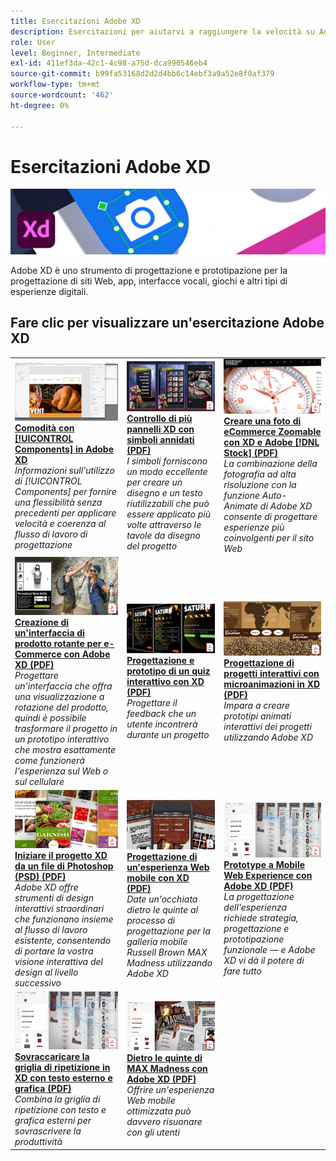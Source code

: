 ```yaml
---
title: Esercitazioni Adobe XD
description: Esercitazioni per aiutarvi a raggiungere la velocità su Adobe XD
role: User
level: Beginner, Intermediate
exl-id: 411ef3da-42c1-4c98-a75d-dca990546eb4
source-git-commit: b99fa53168d2d2d4bb6c14ebf3a9a52e8f0af379
workflow-type: tm+mt
source-wordcount: '462'
ht-degree: 0%

---
```


# Esercitazioni Adobe XD

![Immagine creativa Cloud Hero](../assets/XD.jpg)

Adobe XD è uno strumento di progettazione e prototipazione per la progettazione di siti Web, app, interfacce vocali, giochi e altri tipi di esperienze digitali.

## Fare clic per visualizzare un&#39;esercitazione Adobe XD

<table>
<tr>
 <td>
   <a href="components.md">
      <img alt="Comodità con i componenti in Adobe XD" src="assets/Componentsxd.jpg" />
   </a>
    <div>
   <a href="components.md"><strong>Comodità con [!UICONTROL Components] in Adobe XD</strong></a>
    </div>
    <em>Informazioni sull'utilizzo di [!UICONTROL Components] per fornire una flessibilità senza precedenti per applicare velocità e coerenza al flusso di lavoro di progettazione</em>
    <br>
  </td>
  <td>
   <a href="assets/ControlMultipleXDArtboardswithNestedSymbols.pdf">
      <img alt="Controllo di più pannelli XD con simboli annidati" src="assets/ControlMultipleXDArtboardswithNestedSymbols.jpg" />
   </a>
    <div>
   <a href="assets/ControlMultipleXDArtboardswithNestedSymbols.pdf"><strong>Controllo di più pannelli XD con simboli annidati (PDF)</strong></a>
    </div>
    <em>I simboli forniscono un modo eccellente per creare un disegno e un testo riutilizzabili che può essere applicato più volte attraverso le tavole da disegno del progetto</em>
    <br>
  </td>
  <td>
   <a href="assets/CreateaZoomableeCommercePhotowithXDandAdobeStock.pdf">
      <img alt="Creare una foto di eCommerce Zoomable con XD e Adobe [!DNL Stock]" src="assets/CreateaZoomableeCommercePhotowithXDandAdobeStock.jpg" />
   </a>
    <div>
   <a href="assets/CreateaZoomableeCommercePhotowithXDandAdobeStock.pdf"><strong>Creare una foto di eCommerce Zoomable con XD e Adobe [!DNL Stock] (PDF)</strong></a>
    </div>
    <em>La combinazione della fotografia ad alta risoluzione con la funzione Auto-Animate di Adobe XD consente di progettare esperienze più coinvolgenti per il sito Web</em>
    <br>
  </td>
</tr>
<tr>
 <td>
   <a href="assets/CreatingaRotatingProductInterfaceforECommercewithAdobeXD.pdf">
      <img alt="Creazione di un'interfaccia di prodotto rotante per e-Commerce con Adobe XD" src="assets/CreatingaRotatingProductInterfaceforECommercewithAdobeXD.jpg" />
   </a>
    <div>
   <a href="assets/CreatingaRotatingProductInterfaceforECommercewithAdobeXD.pdf"><strong>Creazione di un'interfaccia di prodotto rotante per e-Commerce con Adobe XD (PDF)</strong></a>
    </div>
    <em>Progettare un'interfaccia che offra una visualizzazione a rotazione del prodotto, quindi è possibile trasformare il progetto in un prototipo interattivo che mostra esattamente come funzionerà l'esperienza sul Web o sul cellulare</em>
    <br>
  </td>
  <td>
   <a href="assets/DesignandPrototypeanInteractiveQuizwithXD.pdf">
      <img alt="Progettazione e prototipo di un quiz interattivo con XD" src="assets/DesignandPrototypeanInteractiveQuizwithXD.jpg" />
   </a>
    <div>
   <a href="assets/DesignandPrototypeanInteractiveQuizwithXD.pdf"><strong>Progettazione e prototipo di un quiz interattivo con XD (PDF)</strong></a>
    </div>
    <em>Progettare il feedback che un utente incontrerà durante un progetto</em>
    <br>
  </td>
  <td>
   <a href="assets/DesignInteractiveProjectswithMicroAnimationsinXD.pdf">
      <img alt="Progettazione di progetti interattivi con microanimazioni in XD" src="assets/DesignInteractiveProjectswithMicroAnimationsinXD.jpg" />
   </a>
    <div>
   <a href="assets/DesignInteractiveProjectswithMicroAnimationsinXD.pdf"><strong>Progettazione di progetti interattivi con microanimazioni in XD (PDF)</strong></a>
    </div>
    <em>Impara a creare prototipi animati interattivi dei progetti utilizzando Adobe XD</em>
    <br>
  </td>
</tr>
<tr>
 <td>
   <a href="assets/JumpstartyourXDProjectfromaPhotoshopFile.pdf">
      <img alt="Iniziare il progetto XD da un file di Photoshop (PSD)" src="assets/JumpstartyourXDProjectfromaPhotoshopFile.jpg" />
   </a>
    <div>
   <a href="assets/JumpstartyourXDProjectfromaPhotoshopFile.pdf"><strong>Iniziare il progetto XD da un file di Photoshop (PSD) (PDF)</strong></a>
    </div>
    <em>Adobe XD offre strumenti di design interattivi straordinari che funzionano insieme al flusso di lavoro esistente, consentendo di portare la vostra visione interattiva del design al livello successivo</em>
    <br>
  </td>
  <td>
   <a href="assets/MobileWebExperienceswithXD.pdf">
      <img alt="Progettazione di un'esperienza Web mobile con XD" src="assets/MobileWebExperienceswithXD.jpg" />
   </a>
    <div>
   <a href="assets/MobileWebExperienceswithXD.pdf"><strong>Progettazione di un'esperienza Web mobile con XD (PDF)</strong></a>
    </div>
    <em>Date un'occhiata dietro le quinte al processo di progettazione per la galleria mobile Russell Brown MAX Madness utilizzando Adobe XD</em>
    <br>
  </td>
  <td>
   <a href="assets/PrototypeaMobileWebExperiencewithAdobeXD.pdf">
      <img alt="Prototipo di un'esperienza Web mobile con Adobe XD" src="assets/PrototypeaMobileWebExperiencewithAdobeXD.jpg" />
   </a>
    <div>
   <a href="assets/PrototypeaMobileWebExperiencewithAdobeXD.pdf"><strong>Prototype a Mobile Web Experience con Adobe XD (PDF)</strong></a>
    </div>
    <em>La progettazione dell'esperienza richiede strategia, progettazione e prototipazione funzionale — e Adobe XD vi dà il potere di fare tutto</em>
    <br>
  </td>
</tr>
<tr>
   <td>
   <a href="assets/PrototypeaMobileWebExperiencewithAdobeXD.pdf">
      <img alt="Sovraccaricare la griglia di ripetizione in XD con testo esterno e grafica" src="assets/PrototypeaMobileWebExperiencewithAdobeXD.jpg" />
   </a>
    <div>
   <a href="assets/PrototypeaMobileWebExperiencewithAdobeXD.pdf"><strong>Sovraccaricare la griglia di ripetizione in XD con testo esterno e grafica (PDF)</strong></a>
    </div>
    <em>Combina la griglia di ripetizione con testo e grafica esterni per sovrascrivere la produttività</em>
    <br>
  </td>
  <td>
   <a href="assets/BehindtheScenesofMAXMadnesswithAdobeXD.pdf">
      <img alt="Dietro le quinte di MAX Madness con Adobe XD" src="assets/BehindtheScenesofMAXMadnesswithAdobeXD.jpg" />
   </a>
    <div>
   <a href="assets/BehindtheScenesofMAXMadnesswithAdobeXD.pdf"><strong>Dietro le quinte di MAX Madness con Adobe XD (PDF)</strong></a>
    </div>
    <em>Offrire un'esperienza Web mobile ottimizzata può davvero risuonare con gli utenti</em>
    <br>
  </td>
</tr>
</table>
